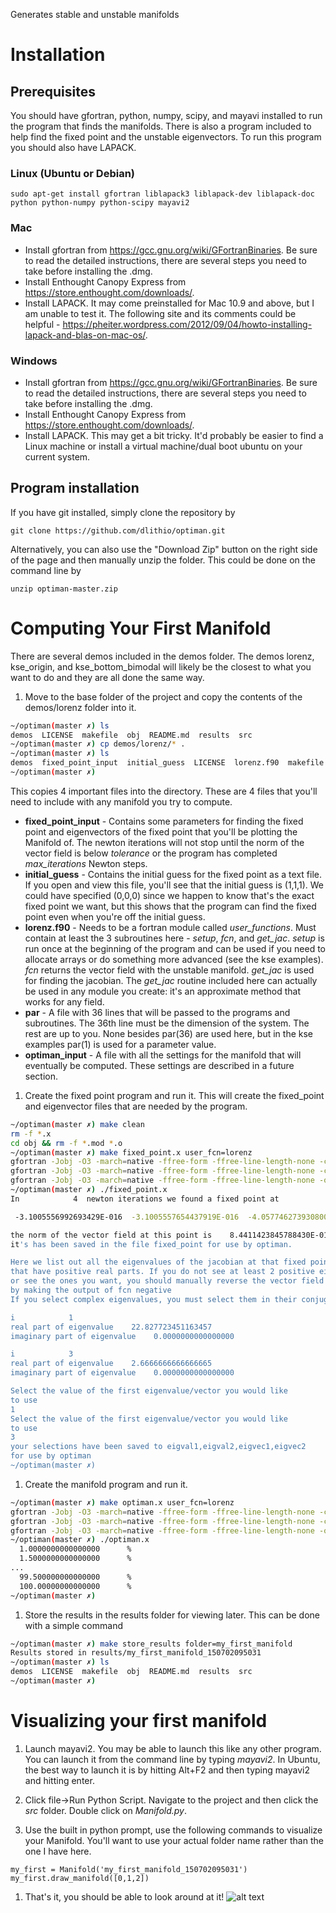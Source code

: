 Generates stable and unstable manifolds

# Installation
## Prerequisites
You should have gfortran, python, numpy, scipy, and mayavi installed to run the program that finds the manifolds. There is also a program included to help find the fixed point and the unstable eigenvectors. To run this program you should also have LAPACK.

### Linux (Ubuntu or Debian)
```
sudo apt-get install gfortran liblapack3 liblapack-dev liblapack-doc python python-numpy python-scipy mayavi2
```

### Mac
* Install gfortran from https://gcc.gnu.org/wiki/GFortranBinaries. Be sure to read the detailed instructions, there are several steps you need to take before installing the .dmg.
* Install Enthought Canopy Express from https://store.enthought.com/downloads/. 
* Install LAPACK. It may come preinstalled for Mac 10.9 and above, but I am unable to test it. The following site and its comments could be helpful - https://pheiter.wordpress.com/2012/09/04/howto-installing-lapack-and-blas-on-mac-os/.

### Windows 
* Install gfortran from https://gcc.gnu.org/wiki/GFortranBinaries. Be sure to read the detailed instructions, there are several steps you need to take before installing the .dmg.
* Install Enthought Canopy Express from https://store.enthought.com/downloads/. 
* Install LAPACK. This may get a bit tricky. It'd probably be easier to find a Linux machine or install a virtual machine/dual boot ubuntu on your current system.

## Program installation
If you have git installed, simply clone the repository by 
```
git clone https://github.com/dlithio/optiman.git
```
Alternatively, you can also use the "Download Zip" button on the right side of the page and then manually unzip the folder. This could be done on the command line by 
```
unzip optiman-master.zip
```

# Computing Your First Manifold

There are several demos included in the demos folder. The demos lorenz, kse_origin, and kse_bottom_bimodal will likely be the closest to what you want to do and they are all done the same way.

1. Move to the base folder of the project and copy the contents of the demos/lorenz folder into it.

 ```bash
~/optiman(master ✗) ls
demos  LICENSE  makefile  obj  README.md  results  src
~/optiman(master ✗) cp demos/lorenz/* .
~/optiman(master ✗) ls
demos  fixed_point_input  initial_guess  LICENSE  lorenz.f90  makefile  obj  optiman_input  par  README.md  results  src
~/optiman(master ✗) 
```

 This copies 4 important files into the directory. These are 4 files that you'll need to include with any manifold you try to compute.
 * **fixed_point_input** - Contains some parameters for finding the fixed point and eigenvectors of the fixed point that you'll be plotting the Manifold of. The newton iterations will not stop until the norm of the vector field is below *tolerance* or the program has completed *max_iterations* Newton steps.
 * **initial_guess** - Contains the initial guess for the fixed point as a text file. If you open and view this file, you'll see that the initial guess is (1,1,1). We could have specified (0,0,0) since we happen to know that's the exact fixed point we want, but this shows that the program can find the fixed point even when you're off the initial guess.
 * **lorenz.f90** - Needs to be a fortran module called *user_functions*. Must contain at least the 3 subroutines here - *setup*, *fcn*, and *get_jac*. *setup* is run once at the beginning of the program and can be used if you need to allocate arrays or do something more advanced (see the kse examples). *fcn* returns the vector field with the unstable manifold. *get_jac* is used for finding the jacobian. The *get_jac* routine included here can actually be used in any module you create: it's an approximate method that works for any field.
 * **par** - A file with 36 lines that will be passed to the programs and subroutines. The 36th line must be the dimension of the system. The rest are up to you. None besides par(36) are used here, but in the kse examples par(1) is used for a parameter value.
 * **optiman_input** - A file with all the settings for the manifold that will eventually be computed. These settings are described in a future section.

1. Create the fixed point program and run it. This will create the fixed_point and eigenvector files that are needed by the program.

 ```bash
~/optiman(master ✗) make clean
rm -f *.x
cd obj && rm -f *.mod *.o
~/optiman(master ✗) make fixed_point.x user_fcn=lorenz
gfortran -Jobj -O3 -march=native -ffree-form -ffree-line-length-none -c -Iobj lorenz.f90 -o obj/lorenz.o
gfortran -Jobj -O3 -march=native -ffree-form -ffree-line-length-none -c -Iobj -o obj/fixed_point.o src/fixed_point.f90 -L/usr/lib -L/usr/lib -lm -lblas -llapack
gfortran -Jobj -O3 -march=native -ffree-form -ffree-line-length-none -o fixed_point.x obj/lorenz.o obj/fixed_point.o -L/usr/lib -L/usr/lib -lm -lblas -llapack
~/optiman(master ✗) ./fixed_point.x 
 In            4  newton iterations we found a fixed point at
 
  -3.1005556992693429E-016  -3.1005557654437919E-016  -4.0577462739308000E-016
 
 the norm of the vector field at this point is    8.4411423845788430E-015
 it's has been saved in the file fixed_point for use by optiman.
 
 Here we list out all the eigenvalues of the jacobian at that fixed point
 that have positive real parts. If you do not see at least 2 positive eigenvalues,
 or see the ones you want, you should manually reverse the vector field simply
 by making the output of fcn negative
 If you select complex eigenvalues, you must select them in their conjugate pairs

 i            1
 real part of eigenvalue    22.827723451163457     
 imaginary part of eigenvalue    0.0000000000000000     

 i            3
 real part of eigenvalue    2.6666666666666665     
 imaginary part of eigenvalue    0.0000000000000000     
 
 Select the value of the first eigenvalue/vector you would like
 to use
1
 Select the value of the first eigenvalue/vector you would like
 to use
3
 your selections have been saved to eigval1,eigval2,eigvec1,eigvec2
 for use by optiman
~/optiman(master ✗) 
```

1. Create the manifold program and run it.

 ```bash
~/optiman(master ✗) make optiman.x user_fcn=lorenz
gfortran -Jobj -O3 -march=native -ffree-form -ffree-line-length-none -c -Iobj -o obj/ring.o src/ring.f90
gfortran -Jobj -O3 -march=native -ffree-form -ffree-line-length-none -c -Iobj -o obj/driver.o src/driver.f90
gfortran -Jobj -O3 -march=native -ffree-form -ffree-line-length-none -o optiman.x obj/lorenz.o obj/ring.o obj/driver.o -lm
~/optiman(master ✗) ./optiman.x 
   1.0000000000000000      %
   1.5000000000000000      %
...
   99.500000000000000      %
   100.00000000000000      %
~/optiman(master ✗) 
```

1. Store the results in the results folder for viewing later. This can be done with a simple command

 ```bash
~/optiman(master ✗) make store_results folder=my_first_manifold  
Results stored in results/my_first_manifold_150702095031
~/optiman(master ✗) ls
demos  LICENSE  makefile  obj  README.md  results  src
~/optiman(master ✗) 
```


# Visualizing your first manifold

1. Launch mayavi2. You may be able to launch this like any other program. You can launch it from the command line by typing *mayavi2*. In Ubuntu, the best way to launch it is by hitting Alt+F2 and then typing mayavi2 and hitting enter.

1. Click file->Run Python Script. Navigate to the project and then click the *src* folder. Double click on *Manifold.py*.

1. Use the built in python prompt, use the following commands to visualize your Manifold. You'll want to use your actual folder name rather than the one I have here.

 ```
my_first = Manifold('my_first_manifold_150702095031')
my_first.draw_manifold([0,1,2])
```

1. That's it, you should be able to look around at it! 
![alt text](https://raw.githubusercontent.com/dlithio/optiman/master/demos/images/lorenz.png "Mayavi Example
")
